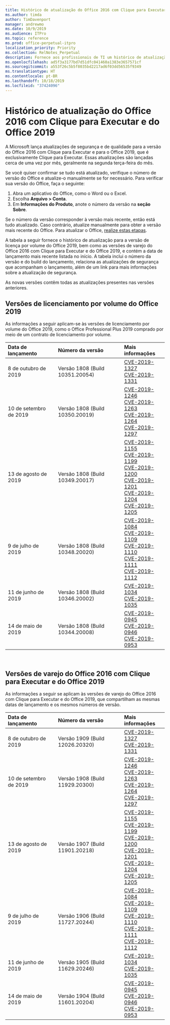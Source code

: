 ```yaml
---
title: Histórico de atualização do Office 2016 com Clique para Executar e do Office 2019
ms.author: timda
author: TimDavenport
manager: andrewmo
ms.date: 10/9/2019
ms.audience: ITPro
ms.topic: reference
ms.prod: office-perpetual-itpro
localization_priority: Priority
ms.collection: RelNotes_Perpetual
description: Fornece aos profissionais de TI um histórico de atualização para versões perpétuas do Office 2016 e 2019 com Clique para Executar
ms.openlocfilehash: ad5f3a3177bd7d51dfc041460a1383e3657571cf
ms.sourcegitcommit: a553f26c5b5f8035bd2217ad6f03dd56535f9349
ms.translationtype: HT
ms.contentlocale: pt-BR
ms.lasthandoff: 10/18/2019
ms.locfileid: "37424096"
---
```

# <a name="update-history-for-office-2016-c2r-and-office-2019"></a>Histórico de atualização do Office 2016 com Clique para Executar e do Office 2019

A Microsoft lança atualizações de segurança e de qualidade para a versão do Office 2016 com Clique para Executar e para o Office 2019, que é exclusivamente Clique para Executar. Essas atualizações são lançadas cerca de uma vez por mês, geralmente na segunda terça-feira do mês.

Se você quiser confirmar se tudo está atualizado, verifique o número de versão do Office e atualize-o manualmente se for necessário. Para verificar sua versão do Office, faça o seguinte:

  1.    Abra um aplicativo do Office, como o Word ou o Excel.
  2.    Escolha **Arquivo > Conta**.
  3.    Em **Informações do Produto**, anote o número da versão na **seção Sobre**.

Se o número da versão corresponder à versão mais recente, então está tudo atualizado. Caso contrário, atualize manualmente para obter a versão mais recente do Office. Para atualizar o Office, [realize estas etapas](https://support.office.com/article/2ab296f3-7f03-43a2-8e50-46de917611c5).


A tabela a seguir fornece o histórico de atualização para a versão de licença por volume do Office 2019, bem como as versões de varejo do Office 2016 com Clique para Executar e do Office 2019, e contém a data de lançamento mais recente listada no início. A tabela inclui o número da versão e do build do lançamento, relaciona as atualizações de segurança que acompanham o lançamento, além de um link para mais informações sobre a atualização de segurança.

As novas versões contêm todas as atualizações presentes nas versões anteriores.

## <a name="volume-licensed-versions-of-office-2019"></a>Versões de licenciamento por volume do Office 2019
As informações a seguir aplicam-se às versões de licenciamento por volume do Office 2019, como o Office Professional Plus 2019 comprado por meio de um contrato de licenciamento por volume.

|**Data de lançamento**|**Número da versão**|**Mais informações**|
|:-----|:-----|:-----|
|8 de outubro de 2019   |Versão 1808 (Build 10351.20054)  |[CVE-2019-1327](https://portal.msrc.microsoft.com/pt-BR/security-guidance/advisory/CVE-2019-1327) <br/> [CVE-2019-1331](https://portal.msrc.microsoft.com/pt-BR/security-guidance/advisory/CVE-2019-1331) <br/> |
|10 de setembro de 2019   |Versão 1808 (Build 10350.20019)  |[CVE-2019-1246](https://portal.msrc.microsoft.com/pt-BR/security-guidance/advisory/CVE-2019-1246) <br/> [CVE-2019-1263](https://portal.msrc.microsoft.com/pt-BR/security-guidance/advisory/CVE-2019-1263) <br/> [CVE-2019-1264](https://portal.msrc.microsoft.com/pt-BR/security-guidance/advisory/CVE-2019-1264) <br/> [CVE-2019-1297](https://portal.msrc.microsoft.com/pt-BR/security-guidance/advisory/CVE-2019-1297) <br/>  |
|13 de agosto de 2019   |Versão 1808 (Build 10349.20017)  |[CVE-2019-1155](https://portal.msrc.microsoft.com/pt-BR/security-guidance/advisory/CVE-2019-1155) <br/> [CVE-2019-1199](https://portal.msrc.microsoft.com/pt-BR/security-guidance/advisory/CVE-2019-1199) <br/> [CVE-2019-1200](https://portal.msrc.microsoft.com/pt-BR/security-guidance/advisory/CVE-2019-1200) <br/> [CVE-2019-1201](https://portal.msrc.microsoft.com/pt-BR/security-guidance/advisory/CVE-2019-1201) <br/> [CVE-2019-1204](https://portal.msrc.microsoft.com/pt-BR/security-guidance/advisory/CVE-2019-1204) <br/> [CVE-2019-1205](https://portal.msrc.microsoft.com/pt-BR/security-guidance/advisory/CVE-2019-1205) <br/>  |
|9 de julho de 2019   |Versão 1808 (Build 10348.20020)  |[CVE-2019-1084](https://portal.msrc.microsoft.com/pt-BR/security-guidance/advisory/CVE-2019-1084) <br/> [CVE-2019-1109](https://portal.msrc.microsoft.com/pt-BR/security-guidance/advisory/CVE-2019-1109) <br/> [CVE-2019-1110](https://portal.msrc.microsoft.com/pt-BR/security-guidance/advisory/CVE-2019-1110) <br/> [CVE-2019-1111](https://portal.msrc.microsoft.com/pt-BR/security-guidance/advisory/CVE-2019-1111) <br/> [CVE-2019-1112](https://portal.msrc.microsoft.com/pt-BR/security-guidance/advisory/CVE-2019-1112) <br/>|
|11 de junho de 2019   |Versão 1808 (Build 10346.20002)  |[CVE-2019-1034](https://portal.msrc.microsoft.com/pt-BR/security-guidance/advisory/CVE-2019-1034) <br/> [CVE-2019-1035](https://portal.msrc.microsoft.com/pt-BR/security-guidance/advisory/CVE-2019-1035) <br/> |
|14 de maio de 2019   |Versão 1808 (Build 10344.20008)  |[CVE-2019-0945](https://portal.msrc.microsoft.com/pt-BR/security-guidance/advisory/CVE-2019-0945) <br/> [CVE-2019-0946](https://portal.msrc.microsoft.com/pt-BR/security-guidance/advisory/CVE-2019-0946) <br/> [CVE-2019-0953](https://portal.msrc.microsoft.com/pt-BR/security-guidance/advisory/CVE-2019-0953) <br/>|




<br/>

## <a name="retail-versions-of-office-2016-c2r-and-office-2019"></a>Versões de varejo do Office 2016 com Clique para Executar e do Office 2019
As informações a seguir se aplicam às versões de varejo do Office 2016 com Clique para Executar e do Office 2019, que compartilham as mesmas datas de lançamento e os mesmos números de versão.

|**Data de lançamento**|**Número da versão**|**Mais informações**|
|:-----|:-----|:-----|
|8 de outubro de 2019   |Versão 1909 (Build 12026.20320)  |[CVE-2019-1327](https://portal.msrc.microsoft.com/pt-BR/security-guidance/advisory/CVE-2019-1327) <br/> [CVE-2019-1331](https://portal.msrc.microsoft.com/pt-BR/security-guidance/advisory/CVE-2019-1331) <br/> |
|10 de setembro de 2019   |Versão 1908 (Build 11929.20300)  |[CVE-2019-1246](https://portal.msrc.microsoft.com/pt-BR/security-guidance/advisory/CVE-2019-1246) <br/> [CVE-2019-1263](https://portal.msrc.microsoft.com/pt-BR/security-guidance/advisory/CVE-2019-1263) <br/> [CVE-2019-1264](https://portal.msrc.microsoft.com/pt-BR/security-guidance/advisory/CVE-2019-1264) <br/> [CVE-2019-1297](https://portal.msrc.microsoft.com/pt-BR/security-guidance/advisory/CVE-2019-1297) <br/>  |
|13 de agosto de 2019   |Versão 1907 (Build 11901.20218)  |[CVE-2019-1155](https://portal.msrc.microsoft.com/pt-BR/security-guidance/advisory/CVE-2019-1155) <br/> [CVE-2019-1199](https://portal.msrc.microsoft.com/pt-BR/security-guidance/advisory/CVE-2019-1199) <br/> [CVE-2019-1200](https://portal.msrc.microsoft.com/pt-BR/security-guidance/advisory/CVE-2019-1200) <br/> [CVE-2019-1201](https://portal.msrc.microsoft.com/pt-BR/security-guidance/advisory/CVE-2019-1201) <br/> [CVE-2019-1204](https://portal.msrc.microsoft.com/pt-BR/security-guidance/advisory/CVE-2019-1204) <br/> [CVE-2019-1205](https://portal.msrc.microsoft.com/pt-BR/security-guidance/advisory/CVE-2019-1205) <br/>  |
|9 de julho de 2019   |Versão 1906 (Build 11727.20244)  |[CVE-2019-1084](https://portal.msrc.microsoft.com/pt-BR/security-guidance/advisory/CVE-2019-1084) <br/> [CVE-2019-1109](https://portal.msrc.microsoft.com/pt-BR/security-guidance/advisory/CVE-2019-1109) <br/> [CVE-2019-1110](https://portal.msrc.microsoft.com/pt-BR/security-guidance/advisory/CVE-2019-1110) <br/> [CVE-2019-1111](https://portal.msrc.microsoft.com/pt-BR/security-guidance/advisory/CVE-2019-1111) <br/> [CVE-2019-1112](https://portal.msrc.microsoft.com/pt-BR/security-guidance/advisory/CVE-2019-1112) <br/>|
|11 de junho de 2019   |Versão 1905 (Build 11629.20246)  |[CVE-2019-1034](https://portal.msrc.microsoft.com/pt-BR/security-guidance/advisory/CVE-2019-1034) <br/> [CVE-2019-1035](https://portal.msrc.microsoft.com/pt-BR/security-guidance/advisory/CVE-2019-1035) <br/> |
|14 de maio de 2019   |Versão 1904 (Build 11601.20204)  |[CVE-2019-0945](https://portal.msrc.microsoft.com/pt-BR/security-guidance/advisory/CVE-2019-0945) <br/> [CVE-2019-0946](https://portal.msrc.microsoft.com/pt-BR/security-guidance/advisory/CVE-2019-0946) <br/> [CVE-2019-0953](https://portal.msrc.microsoft.com/pt-BR/security-guidance/advisory/CVE-2019-0953) <br/>|





